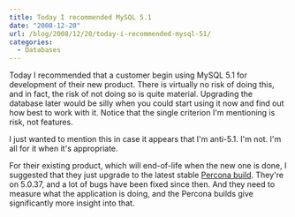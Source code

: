 ```yaml
---
title: Today I recommended MySQL 5.1
date: "2008-12-20"
url: /blog/2008/12/20/today-i-recommended-mysql-51/
categories:
  - Databases
---
```

Today I recommended that a customer begin using MySQL 5.1 for development of their new product. There is virtually no risk of doing this, and in fact, the risk of not doing so is quite material. Upgrading the database later would be silly when you could start using it now and find out how best to work with it. Notice that the single criterion I'm mentioning is risk, not features.

I just wanted to mention this in case it appears that I'm anti-5.1. I'm not. I'm all for it when it's appropriate.

For their existing product, which will end-of-life when the new one is done, I suggested that they just upgrade to the latest stable [Percona build][1]. They're on 5.0.37, and a lot of bugs have been fixed since then. And they need to measure what the application is doing, and the Percona builds give significantly more insight into that.

 [1]: http://www.percona.com/percona-lab.html
